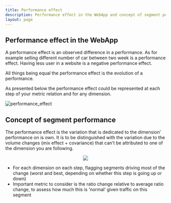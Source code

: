 ```yaml
---
title: Performance effect
description: Performance effect in the WebApp and concept of segment performance.
layout: page
---
```


## Performance effect in the WebApp

A performance effect is an observed difference in a performance. As for example selling different number of car between two week is a performance effect. Having less user in a website is a negative performance effect.

All things being equal the performance effect is the evolution of a performance.

As presented below the performance effect could be represented at each step of your metric relation and for any dimension.

![performance_effect]({{site.url}}{{site.baseurl}}/core_app/compare/web_application/dashboard/dimension_analysis/images/Segment-performance_worst.png)

## Concept of segment performance

The performance effect is the variation that is dedicated to the dimension’ performance on is own. It is to be distinguished with the variation due to the volume changes (mix effect + covariance) that can’t be attributed to one of the dimension you are following.

<center> <img src="{{site.url}}{{site.baseurl}}/core_app/compare/web_application/dashboard/dimension_analysis/images/Segment-performance.jpg"></center>

* For each dimension on each step, flagging segments driving most of the change (worst and best, depending on whether this step is going up or down)
* Important metric to consider is the ratio change relative to average ratio change, to assess how much this is ‘normal’ given traffic on this segment
